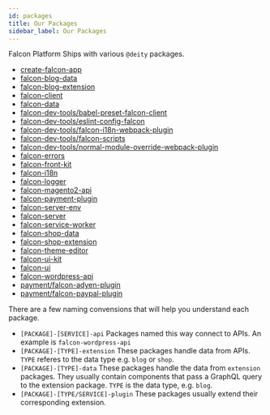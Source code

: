 ```yaml
---
id: packages
title: Our Packages
sidebar_label: Our Packages
---
```


Falcon Platform Ships with various `@deity` packages.

- [create-falcon-app](/platform/resources/packages/create-falcon-app)
- [falcon-blog-data](/platform/resources/packages/falcon-blog-data)
- [falcon-blog-extension](/platform/resources/packages/falcon-blog-extension)
- [falcon-client](/platform/resources/packages/falcon-client)
- [falcon-data](/platform/resources/packages/falcon-data)
- [falcon-dev-tools/babel-preset-falcon-client](/platform/resources/packages/babel-preset-falcon-client)
- [falcon-dev-tools/eslint-config-falcon](/platform/resources/packages/eslint-config-falcon)
- [falcon-dev-tools/falcon-i18n-webpack-plugin](/platform/resources/packages/falcon-i18n-webpack-plugin)
- [falcon-dev-tools/falcon-scripts](/platform/resources/packages/falcon-scripts)
- [falcon-dev-tools/normal-module-override-webpack-plugin](/platform/resources/packages/normal-module-override-webpack-plugin)
- [falcon-errors](/platform/resources/packages/falcon-errors)
- [falcon-front-kit](/platform/resources/packages/falcon-front-kit)
- [falcon-i18n](/platform/resources/packages/falcon-i18n)
- [falcon-logger](/platform/resources/packages/falcon-logger)
- [falcon-magento2-api](/platform/resources/packages/falcon-magento2-api)
- [falcon-payment-plugin](/platform/resources/packages/falcon-payment-plugin)
- [falcon-server-env](/platform/resources/packages/falcon-server-env)
- [falcon-server](/platform/resources/packages/falcon-server)
- [falcon-service-worker](/platform/resources/packages/falcon-service-worker)
- [falcon-shop-data](/platform/resources/packages/falcon-shop-data)
- [falcon-shop-extension](/platform/resources/packages/falcon-shop-extension)
- [falcon-theme-editor](/platform/resources/packages/falcon-theme-editor)
- [falcon-ui-kit](/platform/resources/packages/falcon-ui-kit)
- [falcon-ui](/platform/resources/packages/falcon-ui)
- [falcon-wordpress-api](/platform/resources/packages/falcon-wordpress-api)
- [payment/falcon-adyen-plugin](/platform/resources/packages/falcon-adyen-plugin)
- [payment/falcon-paypal-plugin](/platform/resources/packages/falcon-paypal-plugin)

There are a few naming convensions that will help you understand each package.

- `[PACKAGE]-[SERVICE]-api` Packages named this way connect to APIs. An example is `falcon-wordpress-api`
- `[PACKAGE]-[TYPE]-extension` These packages handle data from APIs. `TYPE` referes to the data type e.g. `blog` or `shop`.
- `[PACKAGE]-[TYPE]-data` These packages handle the data from `extension` packages. They usually contain components that pass a GraphQL query to the extension package. `TYPE` is the data type, e.g. `blog`.
- `[PACKAGE]-[TYPE/SERVICE]-plugin` These packages usually extend their corresponding extension.
